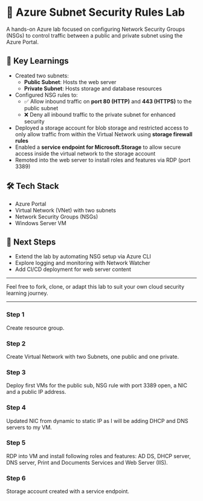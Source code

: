 # 🔐 Azure Subnet Security Rules Lab
A hands-on Azure lab focused on configuring Network Security Groups (NSGs) to control traffic between a public and private subnet using the Azure Portal.

## 🧠 Key Learnings
- Created two subnets:
  - **Public Subnet**: Hosts the web server
  - **Private Subnet**: Hosts storage and database resources
- Configured NSG rules to:
  - ✅ Allow inbound traffic on **port 80 (HTTP)** and **443 (HTTPS)** to the public subnet
  - ❌ Deny all inbound traffic to the private subnet for enhanced security
- Deployed a storage account for blob storage and restricted access to only allow traffic from within the Virtual Network using **storage firewall rules**
- Enabled a **service endpoint for Microsoft.Storage** to allow secure access inside the virtual network to the storage account
- Remoted into the web server to install roles and features via RDP (port 3389)

## 🛠️ Tech Stack
- Azure Portal
- Virtual Network (VNet) with two subnets
- Network Security Groups (NSGs)
- Windows Server VM

## 🚀 Next Steps
- Extend the lab by automating NSG setup via Azure CLI
- Explore logging and monitoring with Network Watcher
- Add CI/CD deployment for web server content

---

Feel free to fork, clone, or adapt this lab to suit your own cloud security learning journey.

---

### Step 1
Create resource group.

### Step 2
Create Virtual Network with two Subnets, one public and one private.

### Step 3
Deploy first VMs for the public sub, NSG rule with port 3389 open, a NIC and a public IP address.

### Step 4
Updated NIC from dynamic to static IP as I will be adding DHCP and DNS servers to my VM.

### Step 5
RDP into VM and install following roles and features: AD DS, DHCP server, DNS server, Print and Documents Services and Web Server (IIS).

### Step 6
Storage account created with a service endpoint.